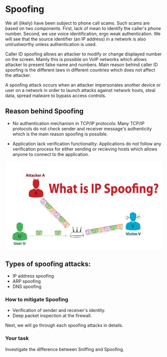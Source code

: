 # Spoofing

We all (likely) have been subject to phone call
scams. Such scams are based on two components.
First, lack of mean to identify the caller's phone number.
Second, we use voice identification, ergo weak
authentication. We will see that the source identifier
(an IP address) in a network is also untrustworthy unless authentication is used.

Caller ID spoofing allows an attacker to modify or change displayed number on the screen. Mainly this is possible on VoIP networks which allows attacker to present false name and numbers. Main reason behind caller ID spoofing is the different laws in different countries which does not affect the attacker.

A spoofing attack occurs when an attacker impersonates another device or user on a network in order to launch attacks against network hosts, steal data, spread malware to bypass access controls.

## Reason behind Spoofing

* No authentication mechanism in TCP/IP protocols: Many TCP/IP protocols do not check sender and receiver message's authenticity which is the main reason spoofing is possible.

* Application lack verification functionality: Applications do not follow any verification process for either sending or recieving hosts which allows anyone to connect to the application.


![GitHub Logo](./images/Spoofing.jpg)
<!--- (https://www.google.com.au/url?sa=i&source=imgres&cd=&cad=rja&uact=8&ved=2ahUKEwjUlN6c8LLbAhXGipQKHQ4CDrEQjRx6BAgBEAU&url=https%3A%2F%2Fwww.youtube.com%2Fwatch%3Fv%3DrxN4zWTNSds&psig=AOvVaw2MOdnw46Uxma076CadfvpR&ust=1527956649375221

https://www.caida.org/projects/spoofer/
) -->

## Types of spoofing attacks:
* IP address spoofing
* ARP spoofing
* DNS spoofing

### How to mitigate Spoofing

* Verification of sender and receiver's identity.
* Deep packet inspection at the firewall.



Next, we will go through each spoofing attacks in details.

### Your task
Investigate the difference between Sniffing and Spoofing.